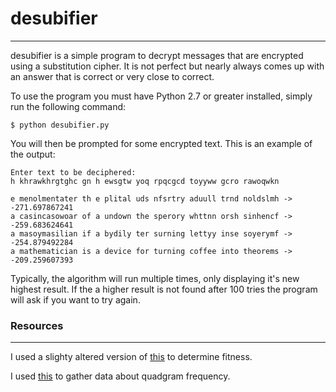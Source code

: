 # desubifier
---
desubifier is a simple program to decrypt messages that are encrypted using a substitution cipher. It is not perfect but nearly always comes up with an answer that is correct or very close to correct.

To use the program you must have Python 2.7 or greater installed, simply run the following command:

```
$ python desubifier.py
```

You will then be prompted for some encrypted text. This is an example of the output:

```
Enter text to be deciphered: 
h khrawkhrgtghc gn h ewsgtw yoq rpqcgcd toyyww gcro rawoqwkn

e menolmentater th e plital uds nfsrtry aduull trnd noldslmh -> -271.697867241
a casincasowoar of a undown the sperory whttnn orsh sinhencf -> -259.683624641
a masoymasilian if a bydily ter surning lettyy inse soyerymf -> -254.879492284
a mathematician is a device for turning coffee into theorems -> -209.259607393
```

Typically, the algorithm will run multiple times, only displaying it's new highest result. If the a higher result is not found after 100 tries the program will ask if you want to try again.

### Resources
---

I used a slighty altered version of [this](http://practicalcryptography.com/cryptanalysis/text-characterisation/quadgrams/) to determine fitness.

I used [this](https://norvig.com/big.txt) to gather data about quadgram frequency.

 
